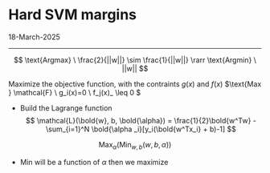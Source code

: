 # Hard SVM margins

18-March-2025

---

$$ \text{Argmax} \ \frac{2}{||w||} \sim \frac{1}{||w||} \rarr \text{Argmin} \ ||w|| $$ 



Maximize the objective function, with the contraints $g(x)$ and $f(x)$
$\text{Max  } \mathcal{F} \\  g_i(x)=0 \\ f_j(x)_ \leq 0 $

- Build the Lagrange function 
$$ \mathcal{L}(\bold{w}, b, \bold{\alpha}) = \frac{1}{2}\bold{w^Tw} - \sum_{i=1}^N \bold{\alpha _i}[y_i(\bold{w^Tx_i} + b)-1] $$

$$ \text{Max}_\alpha (\text{Min}_{w,b}(w,b,\alpha)) $$

- Min will be a function of $\alpha$ then we maximize 
